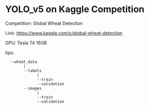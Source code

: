 # YOLO_v5 on Kaggle Competition

Competition: Global Wheat Detection

Link: https://www.kaggle.com/c/global-wheat-detection

GPU: Tesla T4 16GB

tips:  

      --wheat_data
            |
            --labels
                  |
                  --train
                  --validation
            --images
                  |
                  --train
                  --validation
          
          
